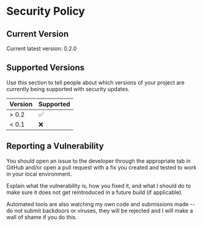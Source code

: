 # Security Policy

## Current Version
Current latest version: 0.2.0

## Supported Versions

Use this section to tell people about which versions of your project are
currently being supported with security updates.

| Version | Supported          |
| ------- | ------------------ |
| > 0.2   | :white_check_mark: |
| < 0.1   | :x:                |

## Reporting a Vulnerability

You should open an issue to the developer through the appropriate tab in GitHub and/or open a pull request with a fix you created and tested to work in your local environment.

Explain what the vulnerability is, how you fixed it, and what I should do to make sure it does not get reintroduced in a future build (if applicable).

Automated tools are also watching my own code and submissions made -- do not submit backdoors or viruses, they will be rejected and I will make a wall of shame if you do this.
